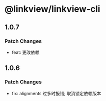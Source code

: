 # @linkview/linkview-cli

## 1.0.7

### Patch Changes

- feat: 更改依赖

## 1.0.6

### Patch Changes

- fix: alignments 过多时报错; 取消锁定依赖版本
